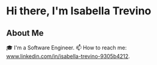 
# Hi there, I'm Isabella Trevino 

## About Me
🎓 I'm a Software Engineer.
📫 How to reach me: www.linkedin.com/in/isabella-trevino-9305b4212.

